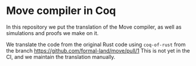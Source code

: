 # Move compiler in Coq

In this repository we put the translation of the Move compiler, as well as simulations and proofs we make on it.

We translate the code from the original Rust code using `coq-of-rust` from the branch https://github.com/formal-land/move/pull/1 This is not yet in the CI, and we maintain the translation manually.
